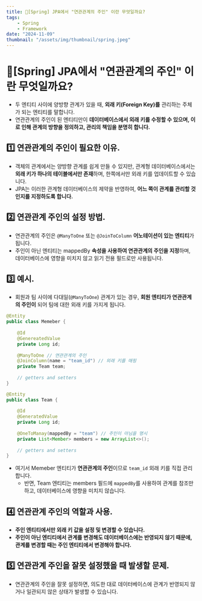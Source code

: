 ```yaml
---
title: 🍃[Spring] JPA에서 "연관관계의 주인" 이란 무엇일까요?
tags:
    - Spring
    - Framework
date: "2024-11-09"
thumbnail: "/assets/img/thumbnail/spring.jpeg"
---
```


# 🍃[Spring] JPA에서 "연관관계의 주인" 이란 무엇일까요?
- 두 엔티티 사이에 양방향 관계가 있을 때, **외래 키(Foreign Key)를** 관리하는 주체가 되는 엔티티를 말합니다.
- 연관관계의 주인이 된 엔티티만이 **데이터베이스에서 외래 키를 수정할 수 있으며, 이로 인해 관계의 방향을 정의하고, 관리의 책임을 분명히 합니다.**

## 1️⃣ 연관관계의 주인이 필요한 이유.
- 객체의 관계에서는 양방향 관계를 쉽게 만들 수 있지만, 관계형 데이터베이스에서는 **외래 키가 하나의 테이블에서만 존재**하며, 한쪽에서만 외래 키를 업데이트할 수 있습니다.
- JPA는 이러한 관계형 데이터베이스의 제약을 반영하여, **어느 쪽이 관계를 관리할 것인지를 지정하도록 합니다.**

## 2️⃣ 연관관계 주인의 설정 방법.
- 연관관계의 주인은 `@ManyToOne` 또는 `@JoinToColumn` **어노테이션이 있는 엔티티**가 됩니다.
- 주인이 아닌 엔티티는 mappedBy **속성을 사용하여 연관관계의 주인을 지정**하며, 데이터베이스에 영향을 미치지 않고 읽기 전용 필드로만 사용됩니다.

## 3️⃣ 예시.
- 회원과 팀 사이에 다대일(`@ManyToOne`) 관계가 있는 경우, **회원 엔티티가 연관관계의 주인이** 되어 팀에 대한 외래 키를 가지게 됩니다.

```java
@Entity
public class Memeber {
    
    @Id
    @GenereatedValue
    private Long id;
    
    @ManyToOne // 연관관계의 주인
    @JoinColumn(name = "team_id") // 외래 키를 매핑
    private Team team;
    
    // getters and setters
}
```

```java
@Entity
public class Team {
    
    @Id
    @GeneratedValue
    private Long id;
    
    @OneToManay(mappedBy = "team") // 주인이 아님을 명시
    private List<Member> members = new ArrayList<>();
    
    // getters and setters
}
```
- 여기서 Memeber 엔티티가 **연관관계의 주인**이므로 `team_id` 외래 키를 직접 관리합니다.
    - 반면, Team 엔티티는 members 필드에 `mappedBy`를 사용하여 관계를 참조만 하고, 데이터베이스에 영향을 미치지 않습니다.

## 4️⃣ 연관관계 주인의 역할과 사용.
- **주인 엔티티에서만 외래 키 값을 설정 및 변경할 수 있습니다.**
- **주인이 아닌 엔티티에서 관계를 변경해도 데이터베이스에는 반영되지 않기 때문에, 관계를 변경할 때는 주인 엔티티에서 변경해야 합니다.**

## 5️⃣ 연관관계 주인을 잘못 설정했을 때 발생할 문제.
- 연관관계의 주인을 잘못 설정하면, 의도한 대로 데이터베이스에 관계가 반영되지 않거나 일관되지 않은 상태가 발생할 수 있습니다.
